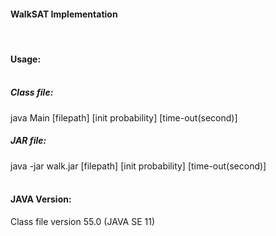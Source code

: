 #### WalkSAT Implementation
<br>

#### Usage:<br><br>
##### Class file:
java Main [filepath] [init probability] [time-out(second)]  <br>
##### JAR file:
java -jar walk.jar [filepath] [init probability] [time-out(second)]
<br><br>
#### JAVA Version:
Class file version 55.0 (JAVA SE 11)